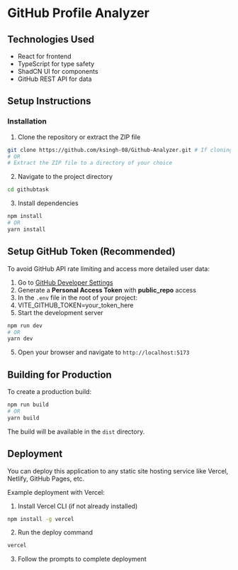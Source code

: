 # GitHub Profile Analyzer

## Technologies Used

- React for frontend
- TypeScript for type safety
- ShadCN UI for components
- GitHub REST API for data

## Setup Instructions

### Installation

1. Clone the repository or extract the ZIP file
```bash
git clone https://github.com/ksingh-08/Github-Analyzer.git # If cloning from repository
# OR
# Extract the ZIP file to a directory of your choice
```

2. Navigate to the project directory
```bash
cd githubtask
```

3. Install dependencies
```bash
npm install
# OR
yarn install
```
## Setup GitHub Token (Recommended)

To avoid GitHub API rate limiting and access more detailed user data:

1. Go to [GitHub Developer Settings](https://github.com/settings/tokens)
2. Generate a **Personal Access Token** with **public_repo** access
3. In the `.env` file in the root of your project:
4. VITE_GITHUB_TOKEN=your_token_here
4. Start the development server

```bash
npm run dev
# OR 
yarn dev
```

5. Open your browser and navigate to `http://localhost:5173`

## Building for Production

To create a production build:

```bash
npm run build
# OR
yarn build
```

The build will be available in the `dist` directory.



## Deployment

You can deploy this application to any static site hosting service like Vercel, Netlify, GitHub Pages, etc.

Example deployment with Vercel:

1. Install Vercel CLI (if not already installed)
```bash
npm install -g vercel
```

2. Run the deploy command
```bash
vercel
```

3. Follow the prompts to complete deployment



